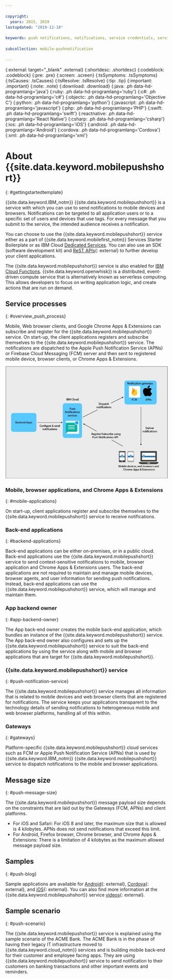 ```yaml
---

copyright:
  years: 2015, 2019
lastupdated: "2019-12-18"

keywords: push notifications, notifications, service credentials, service processes, push message size

subcollection: mobile-pushnotification

---
```


{:external: target="_blank" .external}
{:shortdesc: .shortdesc}
{:codeblock: .codeblock}
{:pre: .pre}
{:screen: .screen}
{:tsSymptoms: .tsSymptoms}
{:tsCauses: .tsCauses}
{:tsResolve: .tsResolve}
{:tip: .tip}
{:important: .important}
{:note: .note}
{:download: .download}
{:java: .ph data-hd-programlang='java'}
{:ruby: .ph data-hd-programlang='ruby'}
{:c#: .ph data-hd-programlang='c#'}
{:objectc: .ph data-hd-programlang='Objective C'}
{:python: .ph data-hd-programlang='python'}
{:javascript: .ph data-hd-programlang='javascript'}
{:php: .ph data-hd-programlang='PHP'}
{:swift: .ph data-hd-programlang='swift'}
{:reactnative: .ph data-hd-programlang='React Native'}
{:csharp: .ph data-hd-programlang='csharp'}
{:ios: .ph data-hd-programlang='iOS'}
{:android: .ph data-hd-programlang='Android'}
{:cordova: .ph data-hd-programlang='Cordova'}
{:xml: .ph data-hd-programlang='xml'}

# About {{site.data.keyword.mobilepushshort}} 
{: #gettingstartedtemplate}

{{site.data.keyword.IBM_notm}} {{site.data.keyword.mobilepushshort}} is a service with which you can use to send notifications to mobile devices and browsers. Notifications can be targeted to all application users or to a specific set of users and devices that use tags. For every message that you submit to the service, the intended audience receives a notification.

You can choose to use the {{site.data.keyword.mobilepushshort}} service either as a part of {{site.data.keyword.mobilefirst_notm}} Services Starter Boilerplate or as IBM Cloud [Dedicated Services](https://cloud.ibm.com/docs/dedicated?topic=dedicated-dedicated#dedicated). You can also use an SDK (software development kit) and [ReST APIs](https://eu-gb.imfpush.cloud.ibm.com/imfpush/){: external} to further develop your client applications.

The {{site.data.keyword.mobilepushshort}} service is also enabled for [IBM Cloud Functions](https://cloud.ibm.com/docs/openwhisk?topic=cloud-functions-getting_started#getting_started). {{site.data.keyword.openwhisk}} is a distributed, event-driven compute service that is alternatively known as serverless computing. This allows developers to focus on writing application logic, and create actions that are run on demand.

## Service processes
{: #overview_push_process}

Mobile, Web browser clients, and Google Chrome Apps & Extensions can subscribe and register for the {{site.data.keyword.mobilepushshort}} service. On start-up, the client applications registers and subscribe themselves to the {{site.data.keyword.mobilepushshort}} service. The notifications are dispatched to the Apple Push Notification Service (APNs) or Firebase Cloud Messaging (FCM) server and then sent to registered mobile device, browser clients, or Chrome Apps & Extensions.

![Push Overview](images/overview.jpg "Service processes flow for backend apps configuration and sending notifications through the Push notifications service")

### Mobile, browser applications, and Chrome Apps & Extensions
{: #mobile-applications}

On start-up, client applications register and subscribe themselves to the {{site.data.keyword.mobilepushshort}} service to receive notifications.

### Back-end applications
{: #backend-applications}

Back-end applications can be either on-premises, or in a public cloud. Back-end applications use the {{site.data.keyword.mobilepushshort}} service to send context-sensitive notifications to mobile, browser application and Chrome Apps & Extensions users. The back-end applications are not required to maintain and manage mobile devices, browser agents, and user information for sending push notifications. Instead, back-end applications can use the {{site.data.keyword.mobilepushshort}} service, which will manage and maintain them.

### App backend owner
{: #app-backend-owner}

The App back-end owner creates the mobile back-end application, which bundles an instance of the {{site.data.keyword.mobilepushshort}} service. The App back-end owner also configures and sets up the {{site.data.keyword.mobilepushshort}} service to suit the back-end applications by using the service along with mobile and browser applications that are target for {{site.data.keyword.mobilepushshort}}.

### {{site.data.keyword.mobilepushshort}} service
{: #push-notification-service}

The {{site.data.keyword.mobilepushshort}} service manages all information that is related to mobile devices and web browser clients that are registered for notifications. The service keeps your applications transparent to the technology details of sending notifications to heterogeneous mobile and web browser platforms, handling all of this within.

### Gateways
{: #gateways}

Platform-specific {{site.data.keyword.mobilepushshort}} cloud services such as FCM or Apple Push Notification Service (APNs) that is used by {{site.data.keyword.IBM_notm}} {{site.data.keyword.mobilepushshort}} service to dispatch notifications to the mobile and browser applications.

## Message size
{: #push-message-size}

The {{site.data.keyword.mobilepushshort}} message payload size depends on the constraints that are laid out by the Gateways (FCM, APNs) and client platforms. 

- For iOS and Safari: For iOS 8 and later, the maximum size that is allowed is 4 kilobytes. APNs does not send notifications that exceed this limit.
- For Android, Firefox browser, Chrome browser, and Chrome Apps & Extensions: There is a limitation of 4 kilobytes as the maximum allowed message payload size.

## Samples
{: #push-blog}

Sample applications are available for [Android](https://github.com/ibm-bluemix-mobile-services/bms-samples-android-hellopush/){: external}, [Cordova](https://github.com/ibm-bluemix-mobile-services/bms-samples-cordova-hellopush){: external}, and [iOS](https://github.com/ibm-bluemix-mobile-services/bms-samples-swift-hellopush){: external}.
You can also find more information at the {{site.data.keyword.mobilepushshort}} service [videos](https://www.youtube.com/watch?v=1wO30GfiLaI&list=PLzJUGEaRNMfvX7-J6gqczEanWBPiOjEmA){: external}.  

## Sample scenario 
{: #push-scenario}

The {{site.data.keyword.mobilepushshort}} service is explained using the sample scenario of the ACME Bank. The ACME Bank is in the phase of having their legacy IT infrastructure moved to {{site.data.keyword.cloud_notm}} services and is building mobile back-end for their customer and employee facing apps. They are using {{site.data.keyword.mobilepushshort}} service to send notification to their customers on banking transactions and other important events and reminders.
